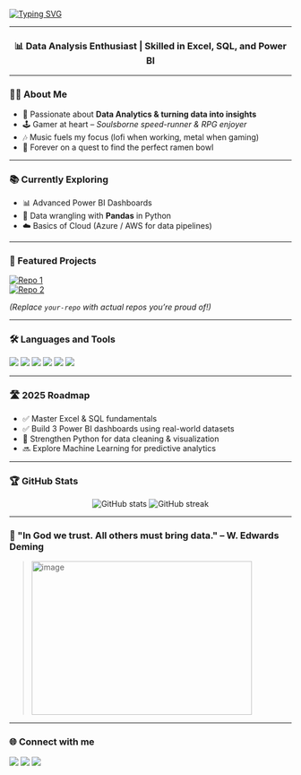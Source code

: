 <!-- Typing SVG -->
[![Typing SVG](https://readme-typing-svg.herokuapp.com?size=24&color=F7CA18&center=true&vCenter=true&lines=Hi+%F0%9F%91%8B,+I'm+Fishcake!;Data+Analysis+Enthusiast;SQL+%7C+Excel+%7C+Power+BI+%7C+Python)](https://git.io/typing-svg)

---

<h3 align="center">📊 Data Analysis Enthusiast | Skilled in Excel, SQL, and Power BI</h3>

---

### 👨‍🎓 About Me
- 🎯 Passionate about **Data Analytics & turning data into insights**  
- 🕹️ Gamer at heart – *Soulsborne speed-runner & RPG enjoyer*  
- 🎶 Music fuels my focus (lofi when working, metal when gaming)  
- 🍜 Forever on a quest to find the perfect ramen bowl  

---

### 📚 Currently Exploring
- 📊 Advanced Power BI Dashboards  
- 🐍 Data wrangling with **Pandas** in Python  
- ☁️ Basics of Cloud (Azure / AWS for data pipelines)  

---

### 🚀 Featured Projects
[![Repo 1](https://github-readme-stats.vercel.app/api/pin/?username=FishCake9918&repo=Airline-Data-Analytics-DW&theme=radical)](https://github.com/FishCake9918/Airline-Data-Analytics-DW)  
[![Repo 2](https://github-readme-stats.vercel.app/api/pin/?username=FishCake9918&repo=another-repo&theme=radical)](https://github.com/FishCake9918/another-repo)  

*(Replace `your-repo` with actual repos you’re proud of!)*

---

### 🛠️ Languages and Tools
<p align="left">
  <img src="https://img.shields.io/badge/Python-3776AB?style=for-the-badge&logo=python&logoColor=white"/>
  <img src="https://img.shields.io/badge/SQL-336791?style=for-the-badge&logo=postgresql&logoColor=white"/>
  <img src="https://img.shields.io/badge/Excel-217346?style=for-the-badge&logo=microsoft-excel&logoColor=white"/>
  <img src="https://img.shields.io/badge/PowerBI-F2C811?style=for-the-badge&logo=powerbi&logoColor=black"/>
  <img src="https://img.shields.io/badge/Photoshop-31A8FF?style=for-the-badge&logo=adobephotoshop&logoColor=white"/>
  <img src="https://img.shields.io/badge/Illustrator-FF9A00?style=for-the-badge&logo=adobeillustrator&logoColor=white"/>
</p>

---

### 🛣️ 2025 Roadmap
- ✅ Master Excel & SQL fundamentals  
- ✅ Build 3 Power BI dashboards using real-world datasets  
- 🔄 Strengthen Python for data cleaning & visualization  
- 🔜 Explore Machine Learning for predictive analytics  

---

### 🏆 GitHub Stats
<p align="center">
  <img src="https://github-readme-stats.vercel.app/api?username=FishCake9918&show_icons=true&theme=radical" alt="GitHub stats" />
  <img src="https://github-readme-streak-stats.herokuapp.com/?user=FishCake9918&theme=radical" alt="GitHub streak" />
</p>

---

### 🎲 "In God we trust. All others must bring data." –  W. Edwards Deming
> <img width="393" height="274" alt="image" src="https://github.com/user-attachments/assets/858a1ec1-a613-4ece-9ebe-8534b2059726" />

---

### 🌐 Connect with me
<p align="left">
  <a href="mailto:khanhhoang9918@gmail.com"><img src="https://img.shields.io/badge/Gmail-D14836?style=for-the-badge&logo=gmail&logoColor=white"/></a>
  <a href="https://github.com/FishCake9918"><img src="https://img.shields.io/badge/GitHub-100000?style=for-the-badge&logo=github&logoColor=white"/></a>
  <a href="https://linkedin.com/in/yourprofile"><img src="https://img.shields.io/badge/LinkedIn-0077B5?style=for-the-badge&logo=linkedin&logoColor=white"/></a>
</p>
